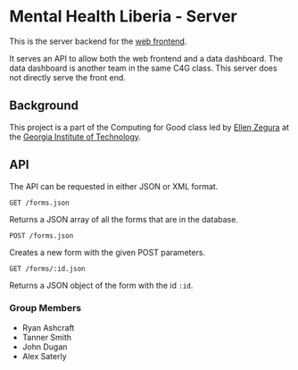 # Mental Health Liberia - Server
This is the server backend for the [web frontend](https://github.com/Tanner/Mental-Health-Liberia-PEF-Client).

It serves an API to allow both the web frontend and a data dashboard. The data dashboard is another team in the same C4G class. This server does not directly serve the front end.

## Background
This project is a part of the Computing for Good class led by [Ellen Zegura](http://www.cc.gatech.edu/~ewz/Welcome.html) at the [Georgia Institute of Technology](http://www.gatech.edu).

## API
The API can be requested in either JSON or XML format.

`GET /forms.json`

Returns a JSON array of all the forms that are in the database.

`POST /forms.json`

Creates a new form with the given POST parameters.

`GET /forms/:id.json`

Returns a JSON object of the form with the id `:id`.

### Group Members
* Ryan Ashcraft
* Tanner Smith
* John Dugan
* Alex Saterly